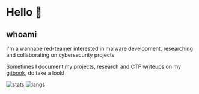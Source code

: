 # Hello 👋
## whoami
I'm a wannabe red-teamer interested in malware development, researching and collaborating on cybersecurity projects.

Sometimes I document my projects, research and CTF writeups on my [gitbook](https://gatari.gitbook.io/), do take a look!

![stats](https://github-readme-stats.vercel.app/api?username=gatariee&show_icons=true&theme=tokyonight)
![langs](https://github-readme-stats.vercel.app/api/top-langs/?username=gatariee&layout=compact&show_icons=true&theme=tokyonight)
